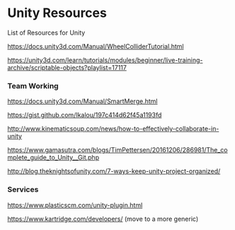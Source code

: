 # Unity Resources

List of Resources for Unity

https://docs.unity3d.com/Manual/WheelColliderTutorial.html

https://unity3d.com/learn/tutorials/modules/beginner/live-training-archive/scriptable-objects?playlist=17117

### Team Working

https://docs.unity3d.com/Manual/SmartMerge.html

https://gist.github.com/Ikalou/197c414d62f45a1193fd

http://www.kinematicsoup.com/news/how-to-effectively-collaborate-in-unity

https://www.gamasutra.com/blogs/TimPettersen/20161206/286981/The_complete_guide_to_Unity__Git.php

http://blog.theknightsofunity.com/7-ways-keep-unity-project-organized/

### Services

https://www.plasticscm.com/unity-plugin.html

https://www.kartridge.com/developers/ (move to a more generic)